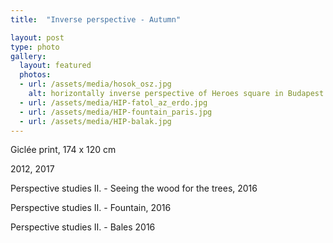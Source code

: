 ```yaml
---
title:  "Inverse perspective - Autumn"

layout: post
type: photo
gallery:
  layout: featured
  photos:
  - url: /assets/media/hosok_osz.jpg
    alt: horizontally inverse perspective of Heroes square in Budapest
  - url: /assets/media/HIP-fatol_az_erdo.jpg
  - url: /assets/media/HIP-fountain_paris.jpg
  - url: /assets/media/HIP-balak.jpg
---
```


Giclée print, 174 x 120 cm

2012, 2017

Perspective studies II. - Seeing the wood for the trees, 2016

Perspective studies II. - Fountain, 2016

Perspective studies II. - Bales 2016

<!-- more -->